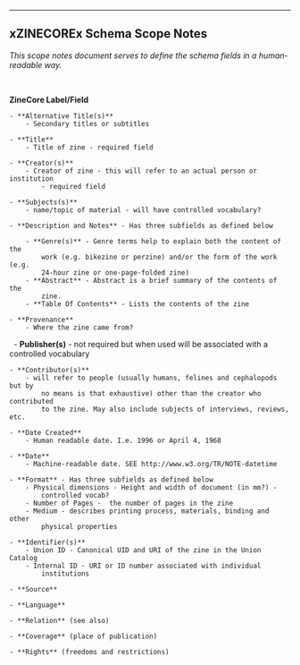 ---
xZINECOREx Schema Scope Notes
-----------------------------

*This scope notes document serves to define the schema fields in a
human-readable way.*

 

**ZineCore Label/Field**

    - **Alternative Title(s)**
        - Secondary titles or subtitles

    - **Title**
        - Title of zine - required field
      
    - **Creator(s)**
        - Creator of zine - this will refer to an actual person or institution
            - required field
       
    - **Subjects(s)**
        - name/topic of material - will have controlled vocabulary?

    - **Description and Notes** - Has three subfields as defined below

        - **Genre(s)** - Genre terms help to explain both the content of the
            work (e.g. bikezine or perzine) and/or the form of the work (e.g.
            24-hour zine or one-page-folded zine)
        - **Abstract** - Abstract is a brief summary of the contents of the
            zine.
        - **Table Of Contents** - Lists the contents of the zine
      
    - **Provenance**
        - Where the zine came from?
 
    - **Publisher(s)**
        - not required but when used will be associated with a controlled
        vocabulary

    - **Contributor(s)**
        - will refer to people (usually humans, felines and cephalopods but by
            no means is that exhaustive) other than the creator who contributed
            to the zine. May also include subjects of interviews, reviews, etc.
        
    - **Date Created**
        - Human readable date. I.e. 1996 or April 4, 1968

    - **Date**
        - Machine-readable date. SEE http://www.w3.org/TR/NOTE-datetime
        
    - **Format** - Has three subfields as defined below
        - Physical dimensions - Height and width of document (in mm?) -
            controlled vocab?
        - Number of Pages -  the number of pages in the zine
        - Medium - describes printing process, materials, binding and other
            physical properties

    - **Identifier(s)**
        - Union ID - Canonical UID and URI of the zine in the Union Catalog
        - Internal ID - URI or ID number associated with individual
            institutions

    - **Source**

    - **Language**

    - **Relation** (see also)
    
    - **Coverage** (place of publication)
    
    - **Rights** (freedoms and restrictions)

